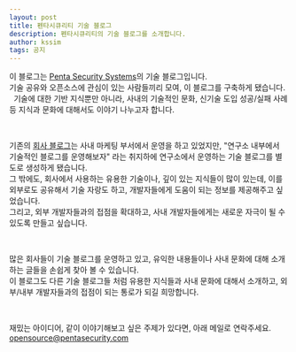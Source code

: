 ```yaml
---
layout: post
title: 펜타시큐리티 기술 블로그
description: 펜타시큐리티의 기술 블로그를 소개합니다.
author: kssim
tags: 공지
---
```



이 블로그는 <a href="https://www.pentasecurity.co.kr">Penta Security Systems</a>의 기술 블로그입니다.  
기술 공유와 오픈소스에 관심이 있는 사람들끼리 모여, 이 블로그를 구축하게 됐습니다.  
기술에 대한 기반 지식뿐만 아니라, 사내의 기술적인 문화, 신기술 도입 성공/실패 사례등 지식과 문화에 대해서도 이야기 나누고자 합니다.  

<br/>

기존의 [회사 블로그](http://blog.pentasecurity.com/)는 사내 마케팅 부서에서 운영을 하고 있었지만, "연구소 내부에서 기술적인 블로그를 운영해보자" 라는 취지하에 연구소에서 운영하는 기술 블로그를 별도로 생성하게 됐습니다.  
그 밖에도, 회사에서 사용하는 유용한 기술이나, 깊이 있는 지식들이 많이 있는데, 이를 외부로도 공유해서 기술 자랑도 하고, 개발자들에게 도움이 되는 정보를 제공해주고 싶었습니다.  
그리고, 외부 개발자들과의 접점을 확대하고, 사내 개발자들에게는 새로운 자극이 될 수 있도록 만들고 싶습니다.  

<br/>

많은 회사들이 기술 블로그를 운영하고 있고, 유익한 내용들이나 사내 문화에 대해 소개하는 글들을 손쉽게 찾아 볼 수 있습니다.  
이 블로그도 다른 기술 블로그들 처럼 유용한 지식들과 사내 문화에 대해서 소개하고, 외부/내부 개발자들과의 접점이 되는 통로가 되길 희망합니다.  

<br/> 


재밌는 아이디어, 같이 이야기해보고 싶은 주제가 있다면, 아래 메일로 연락주세요.  
[opensource@pentasecurity.com](mailto:opensource@pentasecurity.com)
